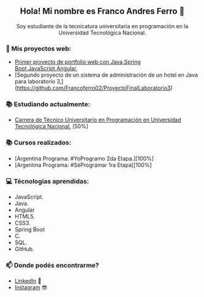 <h2 align="center">Hola! Mi nombre es Franco Andres Ferro 👋</h2>
<p align="center">
  Soy estudiante de la tecnicatura universitaria en programación en la Universidad Tecnológica Nacional. 
</p>

### 📰 Mis proyectos web:
<!-- Inicio de proyectos -->
- [Primer proyecto de portfolio web con Java,Spring Boot,JavaScript,Angular,](https://frontendfranco.web.app/)
- [Segundo proyecto de un sistema de administración de un hotel en Java para laboratorio 3,] (https://github.com/Francoferro02/ProyectoFinalLaboratorio3)
<!-- Fin de proyectos -->

### 📚 Estudiando actualmente:
- [Carrera de Técnico Universitario en Programación en Universidad Tecnológica Nacional.](http://www.mdp.utn.edu.ar/tecnico-universitario-en-programacion.php) [50%]
### 📚 Cursos realizados:
- [Argentina Programa: #YoProgramo 2da Etapa.][100%]
- [Argentina Programa: #SéProgramar 1ra Etapa][100%]

### 💻 Técnologias aprendidas:
- JavaScript.
- Java.
- Angular
- HTML5.
- CSS3.
- Spring Boot
- C.
- SQL.
- GitHub.

### 📫 Donde podés encontrarme?

- [LinkedIn](https://www.linkedin.com/in/francoandresferro/) 💼
- [Instagram](https://www.instagram.com/franferro__/) 😎

